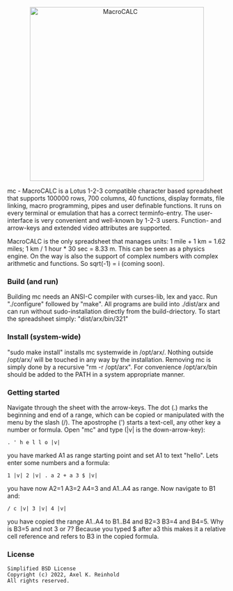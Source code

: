 <p align="center">
  <a href="https://mc.freakout.de/">
    <img alt="MacroCALC" src="https://mc.freakout.de/assets/logo.jpg" width="400" />
  </a>
</p

mc - MacroCALC is a Lotus 1-2-3 compatible character based spreadsheet that
supports 100000 rows, 700 columns, 40 functions, display formats, file linking,
macro programming, pipes and user definable functions.  It runs on every
terminal or emulation that has a correct terminfo-entry.  The user-interface is
very convenient and well-known by 1-2-3 users.  Function- and arrow-keys and
extended video attributes are supported.

MacroCALC is the only spreadsheet that manages units: 1 mile + 1 km = 1.62
miles; 1 km / 1 hour * 30 sec = 8.33 m.  This can be seen as a physics engine.
On the way is also the support of complex numbers with complex arithmetic and
functions.  So sqrt(-1) = i (coming soon).

### Build (and run)
Building mc needs an ANSI-C compiler with curses-lib, lex and yacc.  Run
"./configure" followed by "make".  All programs are build into ./dist/arx and
can run without sudo-installation directly from the build-driectory.  To start
the spreadsheet simply: "dist/arx/bin/321"

### Install (system-wide)
"sudo make install" installs mc systemwide in /opt/arx/.  Nothing outside
/opt/arx/ will be touched in any way by the installation.  Removing mc is simply
done by a recursive "rm -r /opt/arx".  For convenience /opt/arx/bin should be
added to the PATH in a system appropriate manner.

### Getting started
Navigate through the sheet with the arrow-keys. The dot (.) marks the
beginning and end of a range, which can be copied or manipulated with the
menu by the slash (/). The apostrophe (') starts a text-cell, any other
key a number or formula. Open "mc" and type (|v| is the down-arrow-key):

    . ' h e l l o |v|  

you have marked A1 as range starting point and set A1 to text "hello".
Lets enter some numbers and a formula:

    1 |v| 2 |v| . a 2 + a 3 $ |v|  

you have now A2=1 A3=2 A4=3 and A1..A4 as range. Now navigate to B1 and:

    / c |v| 3 |v| 4 |v|

you have copied the range A1..A4 to B1..B4 and B2=3 B3=4 and B4=5.
Why is B3=5 and not 3 or 7? Because you typed $ after a3 this makes it
a relative cell reference and refers to B3 in the copied formula.

### License
    Simplified BSD License
    Copyright (c) 2022, Axel K. Reinhold
    All rights reserved.
